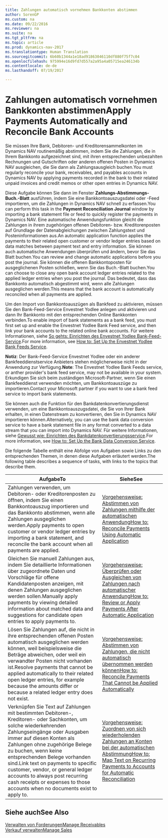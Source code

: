 ```yaml
---
title: Zahlungen automatisch vornehmen Bankkonten abstimmen
author: SorenGP
ms.custom: na
ms.date: 09/22/2016
ms.reviewer: na
ms.suite: na
ms.tgt_pltfrm: na
ms.topic: article
ms.prod: dynamics-nav-2017
ms.translationtype: Human Translation
ms.sourcegitcommit: 6b60b1344a1e18ad91863046110df880f75f7c04
ms.openlocfilehash: 975994e16d9fd7d557a2a95a4a05715ea246134b
ms.contentlocale: de-de
ms.lasthandoff: 07/19/2017

---
```


# <a name="apply-payments-automatically-and-reconcile-bank-accounts"></a><span data-ttu-id="67965-102">Zahlungen automatisch vornehmen Bankkonten abstimmen</span><span class="sxs-lookup"><span data-stu-id="67965-102">Apply Payments Automatically and Reconcile Bank Accounts</span></span>
<span data-ttu-id="67965-103">Sie müssen Ihre Bank, Debitoren- und Kreditorensammelkonten im Dynamics NAV routinemäßig abstimmen, indem Sie die Zahlungen, die in Ihrem Bankkonto aufgezeichnet sind, mit ihren entsprechenden unbezahlten Rechnungen und Gutschriften oder anderen offenen Posten in Dynamics NAV ausgleichen, die Sie dann als Zahlungsausgleich buchen.</span><span class="sxs-lookup"><span data-stu-id="67965-103">You must regularly reconcile your bank, receivables, and payables accounts in Dynamics NAV by applying payments recorded in the bank to their related unpaid invoices and credit memos or other open entries in Dynamics NAV.</span></span>

<span data-ttu-id="67965-104">Diese Aufgabe können Sie dann im Fenster **Zahlungs-Abstimmungs-Buch.-Blatt** ausführen, indem Sie eine Bankkontoauszugsdatei oder -Feed importieren, um die Zahlungen in Dynamics NAV schnell zu erfassen.</span><span class="sxs-lookup"><span data-stu-id="67965-104">You can perform this task in the **Payment Reconciliation Journal** window by importing a bank statement file or feed to quickly register the payments in Dynamics NAV.</span></span> <span data-ttu-id="67965-105">Eine automatische Anwendungsfunktion gleicht die Zahlungen in ihrem zugehörigen offenen Debitoren- bzw. Kreditorenposten auf Grundlage der Datenabgleichungen zwischen Zahlungstext und Posteninformationen aus.</span><span class="sxs-lookup"><span data-stu-id="67965-105">An automatic application function applies the payments to their related open customer or vendor ledger entries based on data matches between payment text and entry information.</span></span> <span data-ttu-id="67965-106">Sie können auch automatische Anwendungen überprüfen und ändern, bevor Sie das Blatt buchen.</span><span class="sxs-lookup"><span data-stu-id="67965-106">You can review and change automatic applications before you post the journal.</span></span> <span data-ttu-id="67965-107">Sie können die offenen Bankkontoposten für ausgeglichenen Posten schließen, wenn Sie das Buch.-Blatt buchen.</span><span class="sxs-lookup"><span data-stu-id="67965-107">You can choose to close any open bank account ledger entries related to the applied ledger entries when you post the journal.</span></span> <span data-ttu-id="67965-108">Das bedeutet, dass das Bankkonto automatisch abgestimmt wird, wenn alle Zahlungen ausgeglichen werden.</span><span class="sxs-lookup"><span data-stu-id="67965-108">This means that the bank account is automatically reconciled when all payments are applied.</span></span>

<span data-ttu-id="67965-109">Um den Import von Bankkontoauszügen als Bankfeed zu aktivieren, müssen Sie den Bank-Feed-Service Envestnet Yodlee anlegen und aktivieren und dann Ihr Bankkonto mit den entsprechenden Online Bankkonten verbinden.</span><span class="sxs-lookup"><span data-stu-id="67965-109">To enable import of bank statements as a bank feed, you must first set up and enable the Envestnet Yodlee Bank Feed service, and then link your bank accounts to the related online bank accounts.</span></span> <span data-ttu-id="67965-110">Für weitere Informationen, siehe [So gehts: Einrichten des Envestnet Yodlee Bank-Feed-Service](bank-how-setup-bank-statement-service.md).</span><span class="sxs-lookup"><span data-stu-id="67965-110">For more information, see [How to: Set Up the Envestnet Yodlee Bank Feeds Service](bank-how-setup-bank-statement-service.md).</span></span>

<span data-ttu-id="67965-111">**Notiz**: Der Bank-Feed-Service Envestnet Yodlee oder ein anderer Bankfeeddienstservice Anbieters stehen möglicherweise nicht in der Anwendung zur Verfügung.</span><span class="sxs-lookup"><span data-stu-id="67965-111">**Note**: The Envestnet Yodlee Bank Feeds service, or anther provider's bank feed service, may not be available in your system.</span></span> <span data-ttu-id="67965-112">Erkundigen Sie sich beim zuständigen Microsoft-Partner, wenn Sie einen Bankfeeddienst verwenden möchten, um Bankkontoauszüge zu importieren.</span><span class="sxs-lookup"><span data-stu-id="67965-112">Contact your Microsoft partner if you want to use a bank feed service to import bank statements.</span></span>

<span data-ttu-id="67965-113">Sie können auch die Funktion für den Bankdatenkonvertierungsdienst verwenden, um eine Bankkontoauszugsdatei, die Sie von Ihrer Bank erhalten, in einen Datenstream zu konvertieren, den Sie in Dynamics NAV importieren können.</span><span class="sxs-lookup"><span data-stu-id="67965-113">Alternatively, you can use the bank data conversion service to have a bank statement file in any format converted to a data stream that you can import into Dynamics NAV.</span></span> <span data-ttu-id="67965-114">Für weitere Informationen, siehe [Gewusst wie: Einrichten des Bankdatenkonvertierungsservice](bank-how-setup-bank-data-conversion-service.md).</span><span class="sxs-lookup"><span data-stu-id="67965-114">For more information, see [How to: Set Up the Bank Data Conversion Service](bank-how-setup-bank-data-conversion-service.md).</span></span>

<span data-ttu-id="67965-115">Die folgende Tabelle enthält eine Abfolge von Aufgaben sowie Links zu den entsprechenden Themen, in denen diese Aufgaben erläutert werden.</span><span class="sxs-lookup"><span data-stu-id="67965-115">The following table describes a sequence of tasks, with links to the topics that describe them.</span></span>

|<span data-ttu-id="67965-116">Aufgabe</span><span class="sxs-lookup"><span data-stu-id="67965-116">To</span></span> |<span data-ttu-id="67965-117">Siehe</span><span class="sxs-lookup"><span data-stu-id="67965-117">See</span></span> |
|---|----|
|<span data-ttu-id="67965-118">Zahlungen verwenden, um Debitoren- oder Kreditorenposten zu öffnen, indem Sie einen Bankkontoauszug importieren und das Bankkonto abstimmen, wenn alle Zahlungen ausgeglichen werden.</span><span class="sxs-lookup"><span data-stu-id="67965-118">Apply payments to open customer or vendor ledger entries by importing a bank statement, and reconcile the bank account when all payments are applied.</span></span> | [<span data-ttu-id="67965-119">Vorgehensweise: Abstimmen von Zahlungen mithilfe der automatischen Anwendung</span><span class="sxs-lookup"><span data-stu-id="67965-119">How to: Reconcile Payments Using Automatic Application</span></span>](receivables-how-reconcile-payments-auto-application.md) |
|<span data-ttu-id="67965-120">Gleichen Sie manuell Zahlungen aus, indem Sie detaillierte Informationen über zugeordnete Daten und Vorschläge für offene Kandidatenposten anzeigen, mit denen Zahlungen ausgeglichen werden sollen.</span><span class="sxs-lookup"><span data-stu-id="67965-120">Manually apply payments by viewing detailed information about matched data and suggestions for candidate open entries to apply payments to.</span></span> | [<span data-ttu-id="67965-121">Vorgehensweise: Überprüfen oder Ausgleichen von Zahlungen nach automatischer Anwendung</span><span class="sxs-lookup"><span data-stu-id="67965-121">How to: Review or Apply Payments After Automatic Application</span></span>](receivables-how-review-apply-payments-auto-application.md)
|<span data-ttu-id="67965-122">Lösen Sie Zahlungen auf, die nicht in ihre entsprechenden offenen Posten automatisch ausgeglichen werden können, weil beispielsweise die Beträge abweichen, oder weil ein verwandter Posten nicht vorhanden ist.</span><span class="sxs-lookup"><span data-stu-id="67965-122">Resolve payments that cannot be applied automatically to their related open ledger entries, for example because the amounts differ or because a related ledger entry does not exist.</span></span> | [<span data-ttu-id="67965-123">Vorgehensweise: Abstimmen von Zahlungen, die nicht automatisch übernommen werden können</span><span class="sxs-lookup"><span data-stu-id="67965-123">How to: Reconcile Payments That Cannot be Applied Automatically</span></span>](receivables-how-reconcile-payments-cannot-apply-auto.md)
|<span data-ttu-id="67965-124">Verknüpfen Sie Text auf Zahlungen mit bestimmten Debitoren-, Kreditoren- oder Sachkonten, um solche wiederkehrenden Zahlungseingänge oder Ausgaben immer auf diesen Konten als Zahlungen ohne zugehörige Belege zu buchen, wenn keine entsprechenden Belege vorhanden sind.</span><span class="sxs-lookup"><span data-stu-id="67965-124">Link text on payments to specific customer, vendor, or general ledger accounts to always post recurring cash receipts or expenses to those accounts when no documents exist to apply to.</span></span>| [<span data-ttu-id="67965-125">Vorgehensweise: Zuordnen von sich wiederholenden Zahlungen an Konten bei der automatischen Abstimmung</span><span class="sxs-lookup"><span data-stu-id="67965-125">How to: Map Text on Recurring Payments to Accounts for Automatic Reconciliation</span></span>](receivables-how-map-text-recurring-payments-accounts-auto-reconcilliation.md)|

## <a name="see-also"></a><span data-ttu-id="67965-126">Siehe auch</span><span class="sxs-lookup"><span data-stu-id="67965-126">See Also</span></span>
[<span data-ttu-id="67965-127">Verwalten von Forderungen</span><span class="sxs-lookup"><span data-stu-id="67965-127">Manage Receivables</span></span>](receivables-manage-receivables.md)  
[<span data-ttu-id="67965-128">Verkauf verwalten</span><span class="sxs-lookup"><span data-stu-id="67965-128">Manage Sales</span></span>](sales-manage-sales.md)

